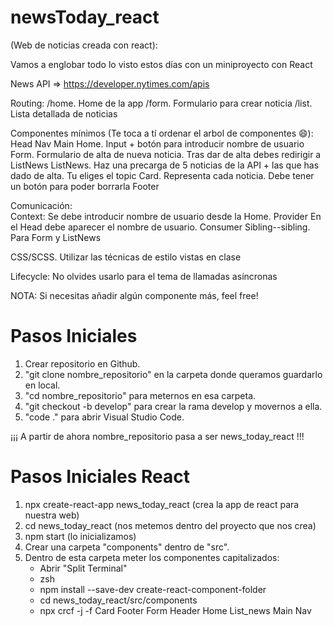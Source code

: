 # newsToday_react
(Web de noticias creada con react):

Vamos a englobar todo lo visto estos días con un miniproyecto con React

News API => https://developer.nytimes.com/apis

Routing:
    /home. Home de la app
    /form. Formulario para crear noticia
    /list. Lista detallada de noticias

Componentes mínimos (Te toca a tí ordenar el arbol de componentes 😄):
    Head
    Nav
    Main
    Home. Input + botón para introducir nombre de usuario
    Form. Formulario de alta de nueva noticia. Tras dar de alta debes redirigir a ListNews
    ListNews. Haz una precarga de 5 noticias de la API + las que has dado de alta. Tu eliges el topic
    Card. Representa cada noticia. Debe tener un botón para poder borrarla
    Footer

Comunicación:   
    Context:
        Se debe introducir nombre de usuario desde la Home. Provider
        En el Head debe aparecer el nombre de usuario. Consumer
    Sibling--sibling. Para Form y ListNews

CSS/SCSS. Utilizar las técnicas de estilo vistas en clase

Lifecycle: No olvides usarlo para el tema de llamadas asíncronas

NOTA: Si necesitas añadir algún componente más, feel free!

# Pasos Iniciales
1. Crear repositorio en Github.
2. "git clone nombre_repositorio" en la carpeta donde queramos guardarlo en local.
3. "cd nombre_repositorio" para meternos en esa carpeta.
4. "git checkout -b develop" para crear la rama develop y movernos a ella.
5. "code ." para abrir Visual Studio Code.

¡¡¡ A partir de ahora nombre_repositorio pasa a ser news_today_react !!!

# Pasos Iniciales React
1. npx create-react-app news_today_react (crea la app de react para nuestra web)
2. cd news_today_react (nos metemos dentro del proyecto que nos crea)
3. npm start (lo inicializamos)
4. Crear una carpeta "components" dentro de "src".
5. Dentro de esta carpeta meter los componentes capitalizados:
    - Abrir "Split Terminal"
    - zsh
    - npm install --save-dev create-react-component-folder
    - cd news_today_react/src/components
    - npx crcf -j -f Card Footer Form Header Home List_news Main Nav